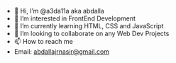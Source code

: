- 👋 Hi, I’m @a3da11a aka abdalla
- 👀 I’m interested in FrontEnd Development
- 🌱 I’m currently learning HTML, CSS and JavaScript
- 💞️ I’m looking to collaborate on any Web Dev Projects
- 📫 How to reach me 
- Email: abdallajrnasir@gmail.com

<!---
a3da11a/a3da11a is a ✨ special ✨ repository because its `README.md` (this file) appears on your GitHub profile.
You can click the Preview link to take a look at your changes.
--->
